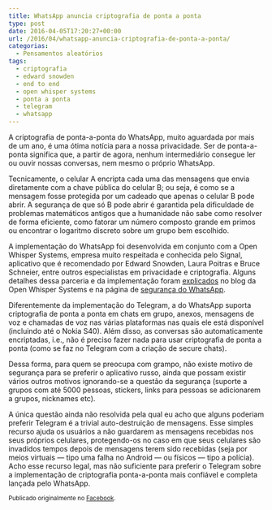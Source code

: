 ```yaml
---
title: WhatsApp anuncia criptografia de ponta a ponta
type: post
date: 2016-04-05T17:20:27+00:00
url: /2016/04/whatsapp-anuncia-criptografia-de-ponta-a-ponta/
categorias:
  - Pensamentos aleatórios
tags:
  - criptografia
  - edward snowden
  - end to end
  - open whisper systems
  - ponta a ponta
  - telegram
  - whatsapp
---
```


A criptografia de ponta-a-ponta do WhatsApp, muito aguardada por mais de um ano, é uma ótima notícia para a nossa privacidade. Ser de ponta-a-ponta significa que, a partir de agora, nenhum intermediário consegue ler ou ouvir nossas conversas, nem mesmo o próprio WhatsApp.

Tecnicamente, o celular A encripta cada uma das mensagens que envia diretamente com a chave pública do celular B; ou seja, é como se a mensagem fosse protegida por um cadeado que apenas o celular B pode abrir. A segurança de que só B pode abrir é garantida pela dificuldade de problemas matemáticos antigos que a humanidade não sabe como resolver de forma eficiente, como fatorar um número composto grande em primos ou encontrar o logaritmo discreto sobre um grupo bem escolhido.

A implementação do WhatsApp foi desenvolvida em conjunto com a Open Whisper Systems, empresa muito respeitada e conhecida pelo Signal, aplicativo que é recomendado por Edward Snowden, Laura Poitras e Bruce Schneier, entre outros especialistas em privacidade e criptografia. Alguns detalhes dessa parceria e da implementação foram [explicados][1] no blog da Open Whisper Systems e na página de [segurança do WhatsApp][2].

Diferentemente da implementação do Telegram, a do WhatsApp suporta criptografia de ponta a ponta em chats em grupo, anexos, mensagens de voz e chamadas de voz nas várias plataformas nas quais ele está disponível (incluindo até o Nokia S40). Além disso, as conversas são automaticamente encriptadas, i.e., não é preciso fazer nada para usar criptografia de ponta a ponta (como se faz no Telegram com a criação de secure chats).

Dessa forma, para quem se preocupa com grampo, não existe motivo de segurança para se preferir o aplicativo russo, ainda que possam existir vários outros motivos ignorando-se a questão da segurança (suporte a grupos com até 5000 pessoas, stickers, links para pessoas se adicionarem a grupos, nicknames etc).

A única questão ainda não resolvida pela qual eu acho que alguns poderiam preferir Telegram é a trivial auto-destruição de mensagens. Esse simples recurso ajuda os usuários a não guardarem as mensagens recebidas nos seus próprios celulares, protegendo-os no caso em que seus celulares são invadidos tempos depois de mensagens terem sido recebidas (seja por meios virtuais — tipo uma falha no Android — ou físicos — tipo a polícia). Acho esse recurso legal, mas não suficiente para preferir o Telegram sobre a implementação de criptografia ponta-a-ponta mais confiável e completa lançada pelo WhatsApp.

<small>Publicado originalmente no <a href="https://www.facebook.com/timadeira/posts/10209199118593847">Facebook</a>.</small>

[1]: https://whispersystems.org/blog/whatsapp-complete/
[2]: https://www.whatsapp.com/security/
